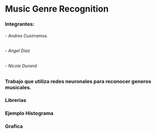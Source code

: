 # Music Genre Recognition

### Integrantes:
###### - Andres Cusirramos.
###### - Angel Diaz
###### - Nicole Durand

### Trabajo que utiliza redes neuronales para reconocer generos musicales.

### Librerias 

### Ejemplo Histograma

### Grafica 
